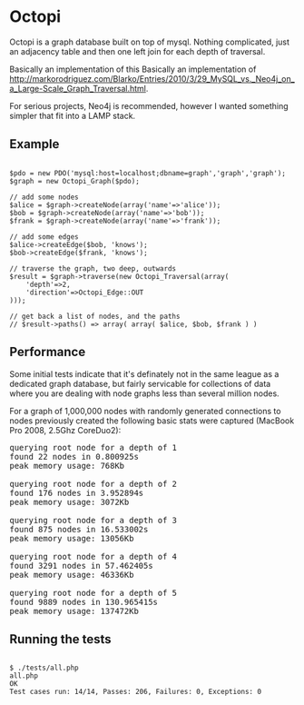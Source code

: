 Octopi
==========

Octopi is a graph database built on top of mysql. Nothing complicated, just an adjacency table and then
one left join for each depth of traversal.

Basically an implementation of this Basically an implementation of http://markorodriguez.com/Blarko/Entries/2010/3/29_MySQL_vs._Neo4j_on_a_Large-Scale_Graph_Traversal.html.

For serious projects, Neo4j is recommended, however I wanted something simpler that fit into a LAMP stack.

Example
-------

<pre><code>
$pdo = new PDO('mysql:host=localhost;dbname=graph','graph','graph');
$graph = new Octopi_Graph($pdo);

// add some nodes
$alice = $graph->createNode(array('name'=>'alice'));
$bob = $graph->createNode(array('name'=>'bob'));
$frank = $graph->createNode(array('name'=>'frank'));

// add some edges
$alice->createEdge($bob, 'knows');
$bob->createEdge($frank, 'knows');

// traverse the graph, two deep, outwards
$result = $graph->traverse(new Octopi_Traversal(array(
	'depth'=>2,
	'direction'=>Octopi_Edge::OUT
)));

// get back a list of nodes, and the paths
// $result->paths() => array( array( $alice, $bob, $frank ) )
</code></pre>

Performance
-----------

Some initial tests indicate that it's definately not in the same league as a dedicated
graph database, but fairly servicable for collections of data where you are dealing with
node graphs less than several million nodes.

For a graph of 1,000,000 nodes with randomly generated connections to nodes previously created
the following basic stats were captured (MacBook Pro 2008, 2.5Ghz CoreDuo2):

<pre>
querying root node for a depth of 1
found 22 nodes in 0.800925s
peak memory usage: 768Kb

querying root node for a depth of 2
found 176 nodes in 3.952894s
peak memory usage: 3072Kb

querying root node for a depth of 3
found 875 nodes in 16.533002s
peak memory usage: 13056Kb

querying root node for a depth of 4
found 3291 nodes in 57.462405s
peak memory usage: 46336Kb

querying root node for a depth of 5
found 9889 nodes in 130.965415s
peak memory usage: 137472Kb
</pre>

Running the tests
-----------------

<pre><code>
$ ./tests/all.php
all.php
OK
Test cases run: 14/14, Passes: 206, Failures: 0, Exceptions: 0
</code></pre>

